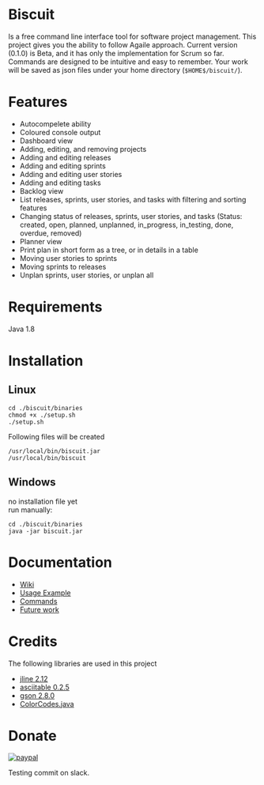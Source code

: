 # Biscuit
Is a free command line interface tool for software project management. This project gives you the ability to follow Agaile approach. Current version (0.1.0) is Beta, and it has only the implementation for Scrum so far. Commands are designed to be intuitive and easy to remember. Your work will be saved as json files under your home directory (`$HOME$/biscuit/`).


# Features
* Autocompelete ability
* Coloured console output
* Dashboard view
* Adding, editing, and removing projects
* Adding and editing releases
* Adding and editing sprints
* Adding and editing user stories
* Adding and editing tasks
* Backlog view
* List releases, sprints, user stories, and tasks with filtering and sorting features
* Changing status of releases, sprints, user stories, and tasks (Status: created, open, planned, unplanned, in_progress, in_testing, done, overdue, removed)
* Planner view
* Print plan in short form as a tree, or in details in a table
* Moving user stories to sprints
* Moving sprints to releases
* Unplan sprints, user stories, or unplan all



# Requirements
Java 1.8


# Installation
## Linux
```
cd ./biscuit/binaries
chmod +x ./setup.sh
./setup.sh
```
Following files will be created
```
/usr/local/bin/biscuit.jar
/usr/local/bin/biscuit
```

## Windows
no installation file yet  
run manually:  
```
cd ./biscuit/binaries
java -jar biscuit.jar
```



# Documentation
* [Wiki](https://github.com/hamadmarri/Biscuit/wiki)
* [Usage Example](https://github.com/hamadmarri/Biscuit/wiki/Usage-Example)
* [Commands](https://github.com/hamadmarri/Biscuit/wiki/Commands)
* [Future work](https://github.com/hamadmarri/Biscuit/wiki/Future-work)


# Credits
The following libraries are used in this project  
* [jline 2.12](https://github.com/jline/jline2)
* [asciitable 0.2.5](https://github.com/vdmeer/asciitable)
* [gson 2.8.0](https://github.com/google/gson)
* [ColorCodes.java](https://gist.github.com/nathan-fiscaletti/9dc252d30b51df7d710a)


# Donate
[![paypal](https://www.paypalobjects.com/en_US/i/btn/btn_donateCC_LG.gif)](https://www.paypal.com/cgi-bin/webscr?cmd=_s-xclick&hosted_button_id=RZC5CWSCTMB8E)

Testing commit on slack.

